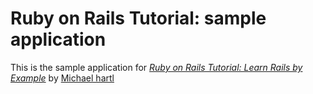 # Ruby on Rails Tutorial: sample application

This is the sample application for 
[*Ruby on Rails Tutorial: Learn Rails by Example*](http://railstutorial.org/)
by [Michael hartl](http://michaelhartl.com/)

